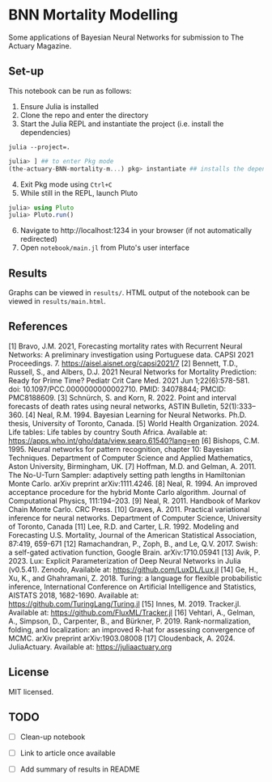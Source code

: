 # BNN Mortality Modelling
Some applications of Bayesian Neural Networks for submission to The Actuary Magazine.

## Set-up
This notebook can be run as follows:
1. Ensure Julia is installed
2. Clone the repo and enter the directory
3. Start the Julia REPL and instantiate the project (i.e. install the dependencies)
```
julia --project=.
```
```julia
julia> ] ## to enter Pkg mode
(the-actuary-BNN-mortality-m...) pkg> instantiate ## installs the dependencies
```
4. Exit Pkg mode using `Ctrl+C`
5. While still in the REPL, launch Pluto
```julia
julia> using Pluto
julia> Pluto.run()
```
6. Navigate to http://localhost:1234 in your browser (if not automatically redirected)
7. Open `notebook/main.jl` from Pluto's user interface

## Results
Graphs can be viewed in `results/`. HTML output of the notebook can be viewed in `results/main.html`.

## References
[1] Bravo, J.M. 2021, Forecasting mortality rates with Recurrent Neural Networks: A preliminary investigation using Portuguese data. CAPSI 2021 Proceedings. 7. https://aisel.aisnet.org/capsi2021/7 
[2] Bennett, T.D., Russell, S., and Albers, D.J. 2021 Neural Networks for Mortality Prediction: Ready for Prime Time? Pediatr Crit Care Med. 2021 Jun 1;22(6):578-581. doi: 10.1097/PCC.0000000000002710. PMID: 34078844; PMCID: PMC8188609.
[3] Schnürch, S. and Korn, R. 2022. Point and interval forecasts of death rates using neural networks, ASTIN Bulletin, 52(1):333–360.
[4] Neal, R.M. 1994. Bayesian Learning for Neural Networks. Ph.D. thesis, University of Toronto, Canada.
[5] World Health Organization. 2024. Life tables: Life tables by country South Africa. Available at: https://apps.who.int/gho/data/view.searo.61540?lang=en
[6] Bishops, C.M. 1995. Neural networks for pattern recognition, chapter 10: Bayesian Techniques.  Department of Computer Science and Applied Mathematics, Aston University, Birmingham, UK.
[7] Hoffman, M.D. and Gelman, A. 2011. The No-U-Turn Sampler: adaptively setting path lengths in Hamiltonian Monte Carlo. arXiv preprint arXiv:1111.4246.
[8] Neal, R. 1994. An improved acceptance procedure for the hybrid Monte Carlo algorithm. Journal of Computational Physics, 111:194–203.
[9] Neal, R. 2011. Handbook of Markov Chain Monte Carlo. CRC Press.
[10] Graves, A. 2011. Practical variational inference for neural networks. Department of Computer Science, University of Toronto, Canada
[11] Lee, R.D. and Carter, L.R. 1992. Modeling and Forecasting U.S. Mortality, Journal of the American Statistical Association, 87:419, 659-671
[12] Ramachandran, P., Zoph, B., and Le, Q.V. 2017. Swish: a self-gated activation function, Google Brain. arXiv:1710.05941
[13] Avik, P. 2023. Lux: Explicit Parameterization of Deep Neural Networks in Julia (v0.5.41). Zenodo, Available at:  https://github.com/LuxDL/Lux.jl
[14] Ge, H., Xu, K., and Ghahramani, Z. 2018. Turing: a language for flexible probabilistic inference, International Conference on Artificial Intelligence and Statistics, AISTATS 2018, 1682-1690. Available at: https://github.com/TuringLang/Turing.jl
[15] Innes, M. 2019. Tracker.jl. Available at: https://github.com/FluxML/Tracker.jl
[16] Vehtari, A., Gelman, A., Simpson, D., Carpenter, B., and Bürkner, P. 2019. Rank-normalization, folding, and localization: an improved R-hat for assessing convergence of MCMC. arXiv preprint arXiv:1903.08008
[17] Cloudenback, A. 2024. JuliaActuary. Available at: https://juliaactuary.org

## License
MIT licensed.

## TODO
- [ ] Clean-up notebook
- [ ] Link to article once available
- [ ] Add summary of results in README


